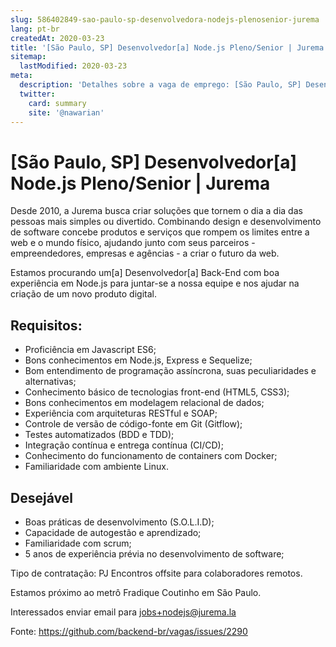 ```yaml
---
slug: 586402849-sao-paulo-sp-desenvolvedora-nodejs-plenosenior-jurema
lang: pt-br
createdAt: 2020-03-23
title: '[São Paulo, SP] Desenvolvedor[a] Node.js Pleno/Senior | Jurema - Vaga de Emprego'
sitemap:
  lastModified: 2020-03-23
meta:
  description: 'Detalhes sobre a vaga de emprego: [São Paulo, SP] Desenvolvedor[a] Node.js Pleno/Senior | Jurema'
  twitter:
    card: summary
    site: '@nawarian'
---
```


# [São Paulo, SP] Desenvolvedor[a] Node.js Pleno/Senior | Jurema

Desde 2010, a Jurema busca criar soluções que tornem o dia a dia das pessoas mais simples ou divertido. Combinando design e desenvolvimento de software concebe produtos e serviços que rompem os limites entre a web e o mundo físico, ajudando junto com seus parceiros - empreendedores, empresas e agências - a criar o futuro da web.

Estamos procurando um[a] Desenvolvedor[a] Back-End com boa experiência em Node.js para juntar-se a nossa equipe e nos ajudar na criação de um novo produto digital.

## Requisitos:
- Proficiência em Javascript ES6;
- Bons conhecimentos em Node.js, Express e Sequelize;
- Bom entendimento de programação assíncrona, suas peculiaridades e alternativas;
- Conhecimento básico de tecnologias front-end (HTML5, CSS3);
- Bons conhecimentos em modelagem relacional de dados;
- Experiência com arquiteturas RESTful e SOAP;
- Controle de versão de código-fonte em Git (Gitflow);
- Testes automatizados (BDD e TDD);
- Integração contínua e entrega contínua (CI/CD);
- Conhecimento do funcionamento de containers com Docker;
- Familiaridade com ambiente Linux.

## Desejável
- Boas práticas de desenvolvimento (S.O.L.I.D);
- Capacidade de autogestão e aprendizado;
- Familiaridade com scrum;
- 5 anos de experiência prévia no desenvolvimento de software;

Tipo de contratação: PJ
Encontros offsite para colaboradores remotos.

Estamos próximo ao metrô Fradique Coutinho em São Paulo.

Interessados enviar email para jobs+nodejs@jurema.la

Fonte: https://github.com/backend-br/vagas/issues/2290